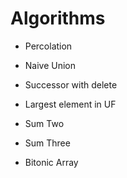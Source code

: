 # Algorithms

* Percolation
* Naive Union
* Successor with delete
* Largest element in UF

* Sum Two
* Sum Three
* Bitonic Array


